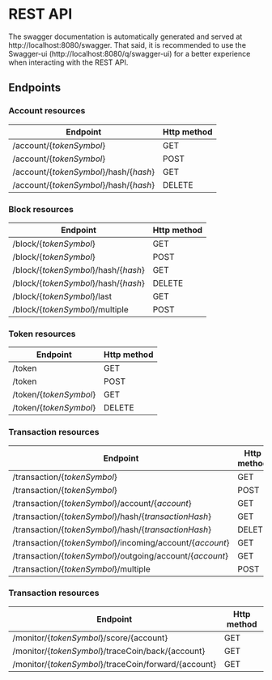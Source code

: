 # REST API 

The swagger documentation is automatically generated and served at http://localhost:8080/swagger. 
That said, it is recommended to use the Swagger-ui (http://localhost:8080/q/swagger-ui) for 
a better experience when interacting with the REST API.

## Endpoints

### Account resources

| Endpoint | Http method | 
| --- | --- | 
| /account/{*tokenSymbol*} | GET | 
| /account/{*tokenSymbol*} | POST | 
| /account/{*tokenSymbol*}/hash/{*hash*} | GET | 
| /account/{*tokenSymbol*}/hash/{*hash*} | DELETE |

### Block resources

| Endpoint | Http method | 
| --- | --- | 
| /block/{*tokenSymbol*} | GET | 
| /block/{*tokenSymbol*} | POST |
| /block/{*tokenSymbol*}/hash/{*hash*} | GET | 
| /block/{*tokenSymbol*}/hash/{*hash*} | DELETE |
| /block/{*tokenSymbol*}/last | GET | 
| /block/{*tokenSymbol*}/multiple | POST | 


### Token resources

| Endpoint | Http method | 
| --- | --- | 
| /token | GET | 
| /token | POST |
| /token/{*tokenSymbol*} | GET | 
| /token/{*tokenSymbol*} | DELETE |

### Transaction resources

| Endpoint | Http method |
| --- | --- | 
| /transaction/{*tokenSymbol*} | GET |
| /transaction/{*tokenSymbol*} | POST | 
| /transaction/{*tokenSymbol*}/account/{*account*} | GET | 
| /transaction/{*tokenSymbol*}/hash/{*transactionHash*} | GET | 
| /transaction/{*tokenSymbol*}/hash/{*transactionHash*} | DELETE |
| /transaction/{*tokenSymbol*}/incoming/account/{*account*} | GET |
| /transaction/{*tokenSymbol*}/outgoing/account/{*account*} | GET | 
| /transaction/{*tokenSymbol*}/multiple | POST | 

### Transaction resources

| Endpoint | Http method | 
| --- | --- | 
| /monitor/{*tokenSymbol*}/score/{account} | GET | 
| /monitor/{*tokenSymbol*}/traceCoin/back/{account} | GET | 
| /monitor/{*tokenSymbol*}/traceCoin/forward/{account} | GET | 